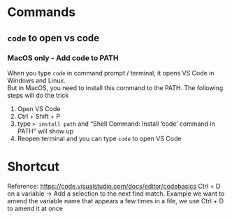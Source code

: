 # Commands

## `code` to open vs code

### MacOS only - Add code to PATH

When you type `code` in command prompt / terminal, it opens VS Code in Windows and Linux.  
But in MacOS, you need to install this command to the PATH. The following steps will do the trick

1. Open VS Code
2. Ctrl + Shift + P
3. type `> install path` and “Shell Command: Install ‘code’ command in PATH” will show up
4. Reopen terminal and you can type `code` to open VS Code

# Shortcut

Reference: https://code.visualstudio.com/docs/editor/codebasics
Ctrl + D on a variable → Add a selection to the next find match. Example we want to amend the variable name that appears a few times in a file, we use Ctrl + D to amend it at once
